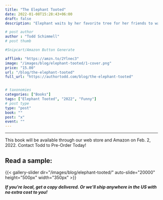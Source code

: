 ```yaml
---
title: "The Elephant Tooted"
date: 2022-01-08T15:28:43+06:00
draft: false
description: "Elephant waits by her favorite tree for her friends to walk by at the end of every day. One day Giraffe heard a loud, TOOT coming from Elephant's direction."

# post author
author : "Todd Schimmell"
# post thumb

#Snipcart/Amazon Button Generate

afflink: "https://amzn.to/2Ylnec3"
image: "/images/blog/elephant-tooted/1-cover.png"
price: "15.00"
url: "/blog/the-elephant-tooted"
full_url: "https://authortodd.com/blog/the-elephant-tooted"


# taxonomies
categories: ["Books"]
tags: ["Elephant Tooted", "2022", "Funny"]
# post type
type: "post"
book: ""
post: "x"
event: ""
---
```

---

This book will be available through our web store and Amazon on Feb. 2, 2022. Contact Todd to Pre-Order Today!

## Read a sample:

{{< gallery-slider dir="/images/blog/elephant-tooted/" auto-slide="20000" height="500px" width="350px" >}}

***If you're local, get a copy delivered. Or we'll ship anywhere in the US with no extra cost to you!***
